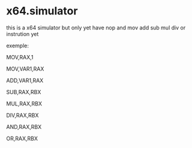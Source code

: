 # x64.simulator

this is a x64 simulator but only yet have nop and mov  add  sub  mul div or instrution yet

exemple:

MOV,RAX,1


MOV,VAR1,RAX


ADD,VAR1,RAX


SUB,RAX,RBX

MUL,RAX,RBX


DIV,RAX,RBX

AND,RAX,RBX

OR,RAX,RBX



